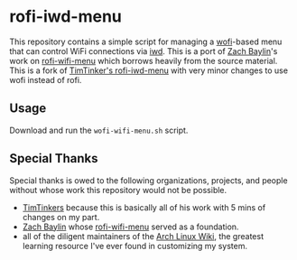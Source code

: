 # rofi-iwd-menu
This repository contains a simple script for managing a [wofi](https://hg.sr.ht/~scoopta/wofi)-based menu that can control WiFi connections via [iwd](https://wiki.archlinux.org/index.php/Iwd). This is a port of [Zach Baylin](https://github.com/zbaylin)'s work on [rofi-wifi-menu](https://github.com/zbaylin/rofi-wifi-menu) which borrows heavily from the source material. This is a fork of [TimTinker's rofi-iwd-menu](https://github.com/TimTinkers/rofi-iwd-menu) with very minor changes to use wofi instead of rofi.

## Usage
Download and run the `wofi-wifi-menu.sh` script.

## Special Thanks
Special thanks is owed to the following organizations, projects, and people without whose work this repository would not be possible.
- [TimTinkers](https://github.com/TimTinkers) because this is basically all of his work with 5 mins of changes on my part.
- [Zach Baylin](https://github.com/zbaylin) whose [rofi-wifi-menu](https://github.com/zbaylin/rofi-wifi-menu) served as a foundation.
- all of the diligent maintainers of the [Arch Linux Wiki](https://wiki.archlinux.org/), the greatest learning resource I've ever found in customizing my system.
